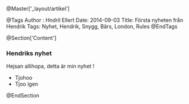 @Master['_layout/artikel']

@Tags
Author : Hndril Ellert
Date: 2014-09-03
Title: Första nyheten från Hendrik
Tags: Nyhet, Hendrik, Snygg, Bärs, London, Rules
@EndTags

@Section['Content']

### Hendriks nyhet

Hejsan allihopa, detta är min nyhet !

* Tjohoo
* Tjoo igen


@EndSection